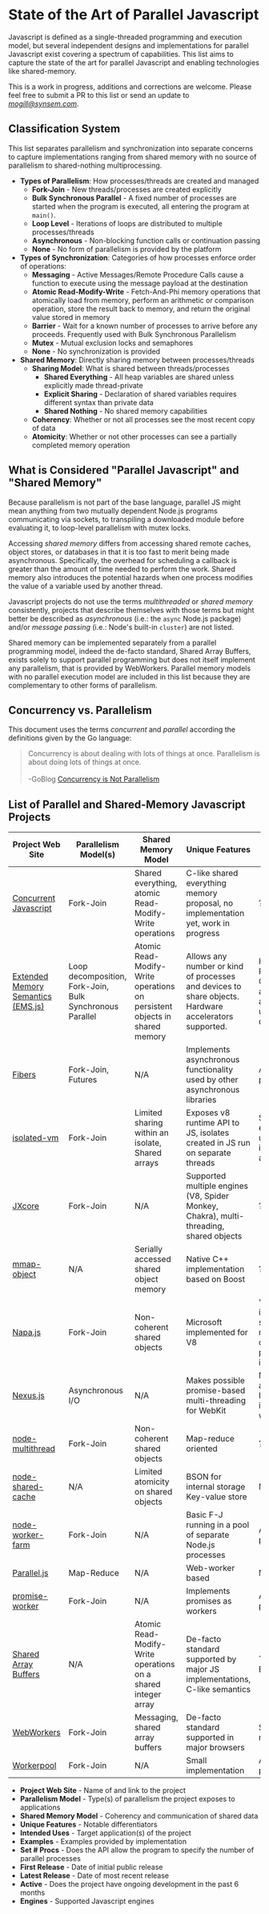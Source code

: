 # State of the Art of Parallel Javascript

Javascript is defined as a single-threaded programming and execution model, but
several independent designs and implementations for parallel Javascript exist
covering a spectrum of capabilities.
This list aims to capture the state of the art for parallel Javascript
and enabling technologies like shared-memory.

This is a work in progress, additions and corrections are welcome.
Please feel free to submit a PR to this list or send an update to *mogill@synsem.com*.


## Classification System 

This list separates parallelism and synchronization into separate concerns
to capture implementations ranging from shared memory with no source of
parallelism to shared-nothing multiprocessing.

- __Types of Parallelism__: How processes/threads are created and managed 
    - __Fork-Join__ - New threads/processes are created explicitly
    - __Bulk Synchronous Parallel__ - A fixed number of processes
      are started when the program is executed, all entering the program at `main()`.
    - __Loop Level__ - Iterations of loops are distributed to multiple processes/threads
    - __Asynchronous__ - Non-blocking function calls or continuation passing  
    - __None__ - No form of parallelism is provided by the platform
- __Types of Synchronization__: Categories of how processes enforce order of operations:
    - __Messaging__ - Active Messages/Remote Procedure Calls cause a function
      to execute using the message payload at the destination
    - __Atomic Read-Modify-Write__ - Fetch-And-Phi memory operations that atomically
      load from memory, perform an arithmetic or comparison operation, store the result back to memory,
      and return the original value stored in memory
    - __Barrier__ - Wait for a known number of processes to arrive before 
      any proceeds.  Frequently used with Bulk Synchronous Parallelism
    - __Mutex__ - Mutual exclusion locks and semaphores
    - __None__ - No synchronization is provided
- __Shared Memory__: Directly sharing memory between processes/threads 
    - __Sharing Model__: What is shared between threads/processes
        - __Shared Everything__ - All heap variables are shared unless explicitly made thread-private
        - __Explicit Sharing__ - Declaration of shared variables requires different syntax than private data
        - __Shared Nothing__ - No shared memory capabilities
    - __Coherency__: Whether or not all processes see the most recent copy of data
    - __Atomicity__: Whether or not other processes can see a partially completed memory operation



## What is Considered "Parallel Javascript" and "Shared Memory"
Because parallelism is not part of the base language, parallel JS might mean
anything from two mutually dependent Node.js programs communicating via sockets,
to transpiling a downloaded module before evaluating it,
to loop-level parallelism with mutex locks.

Accessing _shared memory_ differs from accessing shared remote caches, object stores, or databases
in that it is too fast to merit being made asynchronous.  Specifically, 
the overhead for scheduling a callback is greater than the
amount of time needed to perform the work.  Shared memory
also introduces the potential hazards when one process modifies the value
of a variable used by another thread.

Javascript projects do not use the terms *multithreaded* or *shared memory* consistently,
projects that describe themselves with those terms but might better be described
as *asynchronous* (i.e.: the `async` Node.js package) and/or *message passing* 
(i.e.: Node's built-in `cluster`) are not listed.

Shared memory can be implemented separately from a parallel programming model,
indeed the de-facto standard, Shared Array Buffers, exists solely to support parallel
programming but does not itself implement any parallelism, that is provided
by WebWorkers.  Parallel memory models
with no parallel execution model are included in this list because they are
complementary to other forms of parallelism.



## Concurrency vs. Parallelism

This document uses the terms *concurrent* and *parallel* according the definitions given
by the Go language:

> Concurrency is about dealing with lots of things at once.
> Parallelism is about doing lots of things at once.
> <br><br>
>         -GoBlog [Concurrency is Not Parallelism](https://blog.golang.org/concurrency-is-not-parallelism)


## List of Parallel and Shared-Memory Javascript Projects

| Project Web Site                                                                                                                | Parallelism Model(s)                                        | Shared Memory Model                                                        | Unique Features                                                                                        | Intended Uses                                                                | Usage Examples                                               | Set # Procs | First Release | Latest Release | Active | Platform     |
|---------------------------------------------------------------------------------------------------------------------------------|-------------------------------------------------------------|----------------------------------------------------------------------------|--------------------------------------------------------------------------------------------------------|------------------------------------------------------------------------------|--------------------------------------------------------------|:-----------:|:-------------:|:--------------:|:------:|:-----------:|
| [Concurrent Javascript             ](https://webkit.org/blog/7846/concurrent-javascript-it-can-work/)                           |  Fork-Join                                                  | Shared everything, atomic Read-Modify-Write operations                     | C-like shared everything memory proposal, no implementation yet, work in progress                      | ?                                                                            | N/A                                                          | ?           |           N/A |            N/A | Yes    | WebKit      |
| [Extended Memory Semantics (EMS.js)](https://github.com/SyntheticSemantics/ems)                                                 |  Loop decomposition, Fork-Join, Bulk Synchronous Parallel   | Atomic Read-Modify-Write operations on persistent objects in shared memory | Allows any number or kind of processes and devices to share objects. Hardware accelerators supported.  | High Performance Computing, ad-hoc analytics on unstructured data.           | Parallel web server, word counting, transaction processing   | Yes         |          2013 |           2017 | Yes    | V8          |
| [Fibers                            ](https://github.com/laverdet/node-fibers)                                                   |  Fork-Join, Futures                                         | N/A                                                                        | Implements asynchronous functionality used by other asynchronous libraries                             | Asynchronous processing                                                      | Fibonacci                                                    | N/A         |          2011 |           2017 | Yes    | V8          |
| [isolated-vm                       ](https://github.com/laverdet/isolated-vm)                                                   |  Fork-Join                                                  | Limited sharing within an isolate, Shared arrays                           | Exposes v8 runtime API to JS, isolates created in JS run on separate threads                           | Sandboxed execution of user functions in an application                      | Quicksort                                                    | Yes         |          2017 |           2018 | Yes    | V8          |
| [JXcore                            ](https://github.com/jxcore/jxcore)                                                          |  Fork-Join                                                  | N/A                                                                        | Supported multiple engines (V8, Spider Monkey, Chakra), multi-threading, shared objects                | ?                                                                            | Fibonacci, messaging                                         | Yes         |          2014 |           2016 | No     | V8, SM, Chk |
| [mmap-object                       ](https://github.com/allenluce/mmap-object )                                                 |  N/A                                                        | Serially accessed shared object memory                                     | Native C++ implementation based on Boost                                                               | ?                                                                            | N/A                                                          | N/A         |          2017 |           2017 | Yes    | V8          |
| [Napa.js                           ](https://github.com/Microsoft/napajs)                                                       |  Fork-Join                                                  | Non-coherent shared objects                                                | Microsoft implemented for V8                                                                           | "...highly iterative services with non-compromised performance in Bing..."   | Fibonacci, Pi, Max square sub-matrix                         | Yes         |          2017 |           2017 | Yes    | V8          |
| [Nexus.js                          ](https://github.com/voodooattack/nexusjs)                                                   |  Asynchronous I/O                                           | N/A                                                                        | Makes possible promise-based multi-threading for WebKit                                                | Node.js-like asynchronous I/O for implementing web servers                   | Web server                                                   | No          |          2016 |           2017 | Yes    | JSC         |
| [node-multithread                  ](https://github.com/losfair/node-multithread)                                               |  Fork-Join                                                  | Non-coherent shared objects                                                | Map-reduce oriented                                                                                    | ?                                                                            | N/A                                                          | No          |          2017 |           2017 | No     | V8          |
| [node-shared-cache                 ](https://github.com/kyriosli/node-shared-cache)                                             |  N/A                                                        | Limited atomicity on shared objects                                        | BSON for internal storage Key-value store                                                              | N/A                                                                          | N/A                                                          | N/A         |          2015 |           2016 | No     | V8          |
| [node-worker-farm                  ](https://github.com/rvagg/node-worker-farm)                                                 |  Fork-Join                                                  | N/A                                                                        | Basic F-J running in a pool of separate Node.js processes                                              | Asynchronous processing                                                      | Pi                                                           | Yes (poolsz)|          2013 |           2017 | Yes    | Node.js     |
| [Parallel.js                       ](https://github.com/parallel-js/parallel.js)                                                |  Map-Reduce                                                 | N/A                                                                        | Web-worker based                                                                                       | Map-reduce                                                                   | N/A                                                          | No          |          2014 |           2016 | No     | V8          |
| [promise-worker                    ](https://github.com/nolanlawson/promise-worker)                                             |  Fork-Join                                                  | N/A                                                                        | Implements promises as workers                                                                         | Asynchronous processing                                                      | N/A                                                          | N/A         |          2017 |           2017 | Yes    | V8          |
| [Shared Array Buffers              ](https://developer.mozilla.org/en-US/docs/Web/JavaScript/Reference/Global_Objects/Atomics)  |  N/A                                                        | Atomic Read-Modify-Write operations on a shared integer array              | De-facto standard supported by major JS implementations, C-like semantics                              | Target for Emscripten                                                        | N/A                                                          | N/A         |          2016 |           2017 | Yes    | V8, SM      |
| [WebWorkers                        ](https://developer.mozilla.org/en-US/docs/Web/API/Web_Workers_API)                          |  Fork-Join                                                  | Messaging, shared array buffers                                            | De-facto standard supported in major browsers                                                          | Streaming media                                                              | N/A                                                          | Implicit    |          2010 |           2017 | Yes    | Chrome, FF  |
| [Workerpool                        ](https://github.com/josdejong/workerpool)                                                   |  Fork-Join                                                  | N/A                                                                        | Small implementation                                                                                   | Asynchronous processing                                                      | Background worker                                            | N/A         |          2014 |           2017 | Yes    | V8          |


- **Project Web Site** - Name of and link to the project
- **Parallelism Model** - Type(s) of parallelism the project exposes to applications
- **Shared Memory Model** - Coherency and communication of shared data
- **Unique Features** - Notable differentiators
- **Intended Uses** - Target application(s) of the project 
- **Examples** - Examples provided by implementation
- **Set # Procs** - Does the API allow the program to specify the number of parallel processes
- **First Release** - Date of initial public release
- **Latest Release** - Date of most recent release
- **Active** - Does the project have ongoing development in the past 6 months
- **Engines** - Supported Javascript engines
